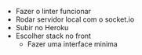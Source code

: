 * Fazer o linter funcionar
* Rodar servidor local com o socket.io
* Subir no Heroku
* Escolher stack no front
  * Fazer uma interface minima
